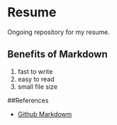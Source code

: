 # Resume
Ongoing repository for my resume.

## Benefits of Markdown
1. fast to write
2. easy to read
3. small file size

##References
* [Github Markdowm](https://guides.github.com/features/mastering-markdown/)
